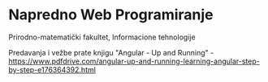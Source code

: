 # Napredno Web Programiranje

Prirodno-matematički fakultet, Informacione tehnologije

Predavanja i vežbe prate knjigu "Angular - Up and Running" - https://www.pdfdrive.com/angular-up-and-running-learning-angular-step-by-step-e176364392.html


